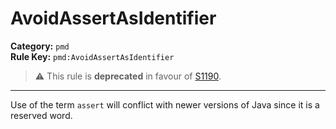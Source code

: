 # AvoidAssertAsIdentifier
**Category:** `pmd`<br/>
**Rule Key:** `pmd:AvoidAssertAsIdentifier`<br/>
> :warning: This rule is **deprecated** in favour of [S1190](https://rules.sonarsource.com/java/RSPEC-1190).

-----

<!-- (c) 2019 PMD -->
Use of the term <code>assert</code> will conflict with newer versions of Java since it is a reserved word.
